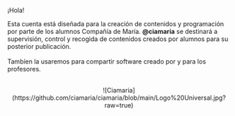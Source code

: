 ¡Hola!

Esta cuenta está diseñada para la creación de contenidos y programación por parte de los alumnos Compañía de María.
**@ciamaria** se destinará a supervisión, control y recogida de contenidos creados por alumnos para su posterior publicación.<br>
<br>
Tambíen la usaremos para compartir software creado por y para los profesores.<br>
<br>

<center>
![Ciamaria](https://github.com/ciamaria/ciamaria/blob/main/Logo%20Universal.jpg?raw=true)

</center>

